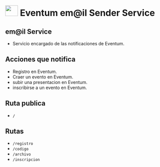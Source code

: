 # <img src="https://i.postimg.cc/9MKkZ1SF/Whats-App-Image-2025-04-10-at-21-24-33-cc7c0afc-removebg-preview.webp" width="40px" height="34px" /> Eventum em@il Sender Service 

## em@il Service

- Servicio encargado de las notificaciones de Eventum.

## Acciones que notifica

- Registro en Eventum.
- Craer un evento en Eventum.
- subir una presentacion en Eventum.
- inscribirse a un evento en Eventum.

## Ruta publica
- `/`

## Rutas

- `/registro`
- `/codigo`
- `/archivo`
- `/inscripcion`

